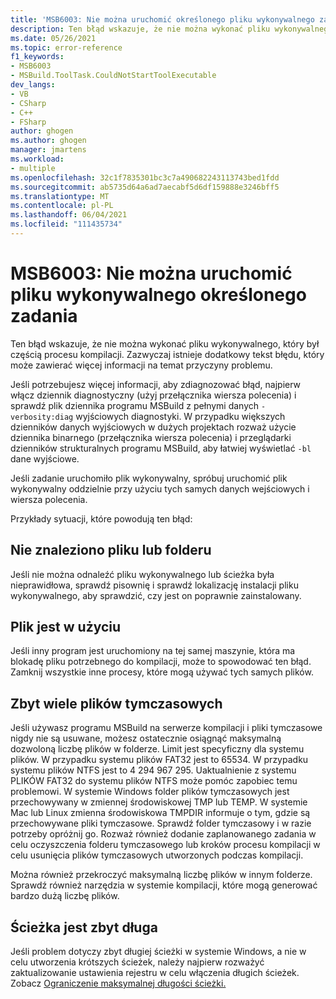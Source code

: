 ```yaml
---
title: 'MSB6003: Nie można uruchomić określonego pliku wykonywalnego zadania wykonywalnego.'
description: Ten błąd wskazuje, że nie można wykonać pliku wykonywalnego, który był częścią procesu kompilacji. Zazwyczaj istnieje dodatkowy tekst błędu, który może zawierać więcej informacji na temat przyczyny problemu.
ms.date: 05/26/2021
ms.topic: error-reference
f1_keywords:
- MSB6003
- MSBuild.ToolTask.CouldNotStartToolExecutable
dev_langs:
- VB
- CSharp
- C++
- FSharp
author: ghogen
ms.author: ghogen
manager: jmartens
ms.workload:
- multiple
ms.openlocfilehash: 32c1f7835301bc3c7a490682243113743bed1fdd
ms.sourcegitcommit: ab5735d64a6ad7aecabf5d6df159888e3246bff5
ms.translationtype: MT
ms.contentlocale: pl-PL
ms.lasthandoff: 06/04/2021
ms.locfileid: "111435734"
---
```

# <a name="msb6003-the-specified-task-executable-executable-could-not-be-run"></a>MSB6003: Nie można uruchomić pliku wykonywalnego określonego zadania

Ten błąd wskazuje, że nie można wykonać pliku wykonywalnego, który był częścią procesu kompilacji. Zazwyczaj istnieje dodatkowy tekst błędu, który może zawierać więcej informacji na temat przyczyny problemu.

Jeśli potrzebujesz więcej informacji, aby zdiagnozować błąd, najpierw włącz dziennik diagnostyczny (użyj przełącznika wiersza polecenia) i sprawdź plik dziennika programu MSBuild z pełnymi danych `-verbosity:diag` wyjściowych diagnostyki. W przypadku większych dzienników danych wyjściowych w dużych projektach rozważ użycie dziennika binarnego (przełącznika wiersza polecenia) i przeglądarki dzienników strukturalnych programu MSBuild, aby łatwiej wyświetlać `-bl` dane wyjściowe. [](https://msbuildlog.com/)

Jeśli zadanie uruchomiło plik wykonywalny, spróbuj uruchomić plik wykonywalny oddzielnie przy użyciu tych samych danych wejściowych i wiersza polecenia.

Przykłady sytuacji, które powodują ten błąd:

## <a name="file-or-folder-not-found"></a>Nie znaleziono pliku lub folderu

Jeśli nie można odnaleźć pliku wykonywalnego lub ścieżka była nieprawidłowa, sprawdź pisownię i sprawdź lokalizację instalacji pliku wykonywalnego, aby sprawdzić, czy jest on poprawnie zainstalowany.

## <a name="file-is-in-use"></a>Plik jest w użyciu

Jeśli inny program jest uruchomiony na tej samej maszynie, która ma blokadę pliku potrzebnego do kompilacji, może to spowodować ten błąd. Zamknij wszystkie inne procesy, które mogą używać tych samych plików.

## <a name="too-many-temporary-files"></a>Zbyt wiele plików tymczasowych

Jeśli używasz programu MSBuild na serwerze kompilacji i pliki tymczasowe nigdy nie są usuwane, możesz ostatecznie osiągnąć maksymalną dozwoloną liczbę plików w folderze. Limit jest specyficzny dla systemu plików. W przypadku systemu plików FAT32 jest to 65534. W przypadku systemu plików NTFS jest to 4 294 967 295. Uaktualnienie z systemu PLIKÓW FAT32 do systemu plików NTFS może pomóc zapobiec temu problemowi. W systemie Windows folder plików tymczasowych jest przechowywany w zmiennej środowiskowej TMP lub TEMP. W systemie Mac lub Linux zmienna środowiskowa TMPDIR informuje o tym, gdzie są przechowywane pliki tymczasowe. Sprawdź folder tymczasowy i w razie potrzeby opróżnij go. Rozważ również dodanie zaplanowanego zadania w celu oczyszczenia folderu tymczasowego lub kroków procesu kompilacji w celu usunięcia plików tymczasowych utworzonych podczas kompilacji.

Można również przekroczyć maksymalną liczbę plików w innym folderze. Sprawdź również narzędzia w systemie kompilacji, które mogą generować bardzo dużą liczbę plików.

## <a name="path-too-long"></a>Ścieżka jest zbyt długa

Jeśli problem dotyczy zbyt długiej ścieżki w systemie Windows, a nie w celu utworzenia krótszych ścieżek, należy najpierw rozważyć zaktualizowanie ustawienia rejestru w celu włączenia długich ścieżek. Zobacz [Ograniczenie maksymalnej długości ścieżki.](/windows/win32/fileio/maximum-file-path-limitation?tabs=cmd)
